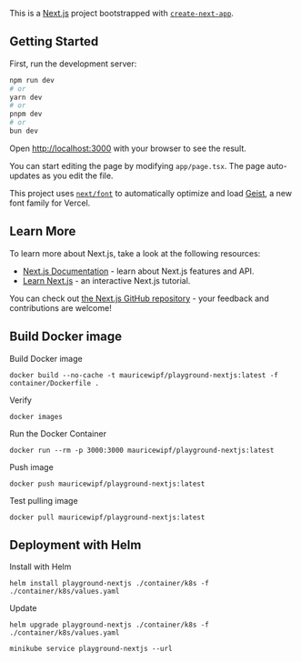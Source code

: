 This is a [Next.js](https://nextjs.org) project bootstrapped with [`create-next-app`](https://nextjs.org/docs/app/api-reference/cli/create-next-app).

## Getting Started

First, run the development server:

```bash
npm run dev
# or
yarn dev
# or
pnpm dev
# or
bun dev
```

Open [http://localhost:3000](http://localhost:3000) with your browser to see the result.

You can start editing the page by modifying `app/page.tsx`. The page auto-updates as you edit the file.

This project uses [`next/font`](https://nextjs.org/docs/app/building-your-application/optimizing/fonts) to automatically optimize and load [Geist](https://vercel.com/font), a new font family for Vercel.

## Learn More

To learn more about Next.js, take a look at the following resources:

- [Next.js Documentation](https://nextjs.org/docs) - learn about Next.js features and API.
- [Learn Next.js](https://nextjs.org/learn) - an interactive Next.js tutorial.

You can check out [the Next.js GitHub repository](https://github.com/vercel/next.js) - your feedback and contributions are welcome!

## Build Docker image

Build Docker image

```
docker build --no-cache -t mauricewipf/playground-nextjs:latest -f container/Dockerfile .
```

Verify

```
docker images
```

Run the Docker Container

```
docker run --rm -p 3000:3000 mauricewipf/playground-nextjs:latest
```

Push image

```
docker push mauricewipf/playground-nextjs:latest
```

Test pulling image

```
docker pull mauricewipf/playground-nextjs:latest
```

## Deployment with Helm

Install with Helm

```
helm install playground-nextjs ./container/k8s -f ./container/k8s/values.yaml
```

Update

```
helm upgrade playground-nextjs ./container/k8s -f ./container/k8s/values.yaml
```

```
minikube service playground-nextjs --url
```
